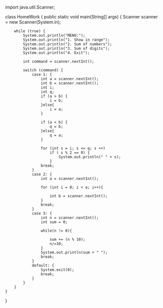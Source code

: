 import java.util.Scanner;

class HomeWork {
    public static void main(String[] args) {
        Scanner scanner = new Scanner(System.in);

        while (true) {
            System.out.println("MENU:");
            System.out.println("1. Show in range");
            System.out.println("2. Sum of numbers");
            System.out.println("3. Sum of digits");
            System.out.println("4. Exit");

            int command = scanner.nextInt();

            switch (command) {
                case 1: {
                    int a = scanner.nextInt();
                    int b = scanner.nextInt();
                    int i;
                    int q;
                    if (a > b) {
                        i = b;
                    }else{
                        i = a;
                    }

                    if (a < b) {
                        q = b;
                    }else{
                        q = a;
                    }

                    for (int s = i; s <= q; s ++)
                        if ( s % 2 == 0) {
                            System.out.println(" " + s);
                        }
                    break;
                }
                case 2: {
                    int a = scanner.nextInt();

                    for (int i = 0; i < a; i++){

                        int b = scanner.nextInt();
                    }
                    break;
                }
                case 3: {
                    int n = scanner.nextInt();
                    int sum = 0;

                    while(n != 0){

                        sum += (n % 10);
                        n/=10;
                    }
                    System.out.println(sum + " ");
                    break;
                }
                default: {
                    System.exit(0);
                    break;
                }
            }
        }
    }
}
